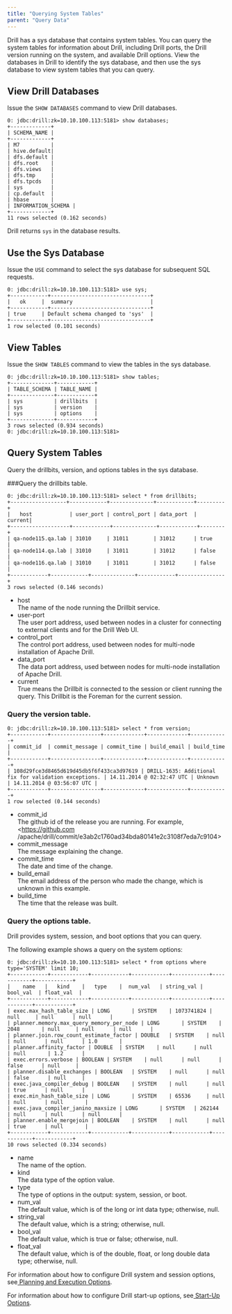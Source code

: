 ```yaml
---
title: "Querying System Tables"
parent: "Query Data"
---
```

Drill has a sys database that contains system tables. You can query the system
tables for information about Drill, including Drill ports, the Drill version
running on the system, and available Drill options. View the databases in
Drill to identify the sys database, and then use the sys database to view
system tables that you can query.

## View Drill Databases

Issue the `SHOW DATABASES` command to view Drill databases.

    0: jdbc:drill:zk=10.10.100.113:5181> show databases;
    +-------------+
    | SCHEMA_NAME |
    +-------------+
    | M7          |
    | hive.default|
    | dfs.default |
    | dfs.root    |
    | dfs.views   |
    | dfs.tmp     |
    | dfs.tpcds   |
    | sys         |
    | cp.default  |
    | hbase       |
    | INFORMATION_SCHEMA |
    +-------------+
    11 rows selected (0.162 seconds)

Drill returns `sys` in the database results.

## Use the Sys Database

Issue the `USE` command to select the sys database for subsequent SQL
requests.

    0: jdbc:drill:zk=10.10.100.113:5181> use sys;
    +------------+--------------------------------+
    |   ok     |  summary                         |
    +------------+--------------------------------+
    | true     | Default schema changed to 'sys'  |
    +------------+--------------------------------+
    1 row selected (0.101 seconds)

## View Tables

Issue the `SHOW TABLES` command to view the tables in the sys database.

    0: jdbc:drill:zk=10.10.100.113:5181> show tables;
    +--------------+------------+
    | TABLE_SCHEMA | TABLE_NAME |
    +--------------+------------+
    | sys          | drillbits  |
    | sys          | version    |
    | sys          | options    |
    +--------------+------------+
    3 rows selected (0.934 seconds)
    0: jdbc:drill:zk=10.10.100.113:5181>

## Query System Tables

Query the drillbits, version, and options tables in the sys database.

###Query the drillbits table.

    0: jdbc:drill:zk=10.10.100.113:5181> select * from drillbits;
    +------------------+------------+--------------+------------+---------+
    |   host            | user_port | control_port | data_port  |  current|
    +-------------------+------------+--------------+------------+--------+
    | qa-node115.qa.lab | 31010     | 31011        | 31012      | true    |
    | qa-node114.qa.lab | 31010     | 31011        | 31012      | false   |
    | qa-node116.qa.lab | 31010     | 31011        | 31012      | false   |
    +------------+------------+--------------+------------+---------------+
    3 rows selected (0.146 seconds)

  * host   
The name of the node running the Drillbit service.
  * user-port  
The user port address, used between nodes in a cluster for connecting to
external clients and for the Drill Web UI.  
  * control_port  
The control port address, used between nodes for multi-node installation of
Apache Drill.
  * data_port  
The data port address, used between nodes for multi-node installation of
Apache Drill.
  * current  
True means the Drillbit is connected to the session or client running the
query. This Drillbit is the Foreman for the current session.  

### Query the version table.

    0: jdbc:drill:zk=10.10.100.113:5181> select * from version;
    +------------+----------------+-------------+-------------+------------+
    | commit_id  | commit_message | commit_time | build_email | build_time |
    +------------+----------------+-------------+-------------+------------+
    | 108d29fce3d8465d619d45db5f6f433ca3d97619 | DRILL-1635: Additional fix for validation exceptions. | 14.11.2014 @ 02:32:47 UTC | Unknown    | 14.11.2014 @ 03:56:07 UTC |
    +------------+----------------+-------------+-------------+------------+
    1 row selected (0.144 seconds)
  * commit_id  
The github id of the release you are running. For example, <https://github.com
/apache/drill/commit/e3ab2c1760ad34bda80141e2c3108f7eda7c9104>
  * commit_message  
The message explaining the change.
  * commit_time  
The date and time of the change.
  * build_email  
The email address of the person who made the change, which is unknown in this
example.
  * build_time  
The time that the release was built.

### Query the options table.

Drill provides system, session, and boot options that you can query.

The following example shows a query on the system options:

    0: jdbc:drill:zk=10.10.100.113:5181> select * from options where type='SYSTEM' limit 10;
    +------------+------------+------------+------------+------------+------------+------------+
    |    name   |   kind    |   type    |  num_val   | string_val |  bool_val  | float_val  |
    +------------+------------+------------+------------+------------+------------+------------+
    | exec.max_hash_table_size | LONG       | SYSTEM    | 1073741824 | null     | null      | null      |
    | planner.memory.max_query_memory_per_node | LONG       | SYSTEM    | 2048       | null     | null      | null      |
    | planner.join.row_count_estimate_factor | DOUBLE   | SYSTEM    | null      | null      | null      | 1.0       |
    | planner.affinity_factor | DOUBLE  | SYSTEM    | null      | null      | null       | 1.2      |
    | exec.errors.verbose | BOOLEAN | SYSTEM    | null      | null      | false      | null     |
    | planner.disable_exchanges | BOOLEAN   | SYSTEM    | null      | null      | false      | null     |
    | exec.java_compiler_debug | BOOLEAN    | SYSTEM    | null      | null      | true      | null      |
    | exec.min_hash_table_size | LONG       | SYSTEM    | 65536     | null      | null      | null       |
    | exec.java_compiler_janino_maxsize | LONG       | SYSTEM   | 262144    | null      | null      | null      |
    | planner.enable_mergejoin | BOOLEAN    | SYSTEM    | null      | null      | true      | null       |
    +------------+------------+------------+------------+------------+------------+------------+
    10 rows selected (0.334 seconds)  
  * name  
The name of the option.
  * kind  
The data type of the option value.
  * type  
The type of options in the output: system, session, or boot.
  * num_val  
The default value, which is of the long or int data type; otherwise, null.
  * string_val  
The default value, which is a string; otherwise, null.
  * bool_val  
The default value, which is true or false; otherwise, null.
  * float_val  
The default value, which is of the double, float, or long double data type;
otherwise, null.

For information about how to configure Drill system and session options, see[
Planning and Execution Options](/docs/planning-and-execution-options).

For information about how to configure Drill start-up options, see[ Start-Up
Options](/docs/start-up-options).

